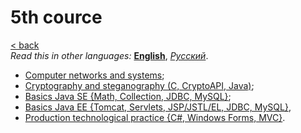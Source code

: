 # 5th cource
[&lt; back](../../../)  
*Read this in other languages:* **[English](README.en.md)**, *[Русский](README.md)*.

* [Computer networks and systems](computer%20networks/);
* [Cryptography and steganography (C, CryptoAPI, Java)](cryptography%20and%20steganography%20(C,%20CryptoAPI,%20java)/);
* [Basics Java SE {Math, Collection, JDBC, MySQL}](java%20se%20(basics)/);
* [Basics Java EE {Tomcat, Servlets, JSP/JSTL/EL, JDBC, MySQL}](java%20ee%20(basics)/),
* [Production technological practice {C#, Windows Forms, MVC}](production%20technological%20practice%20(Sharp,%20Windows%20Forms,%20MVC)/).
